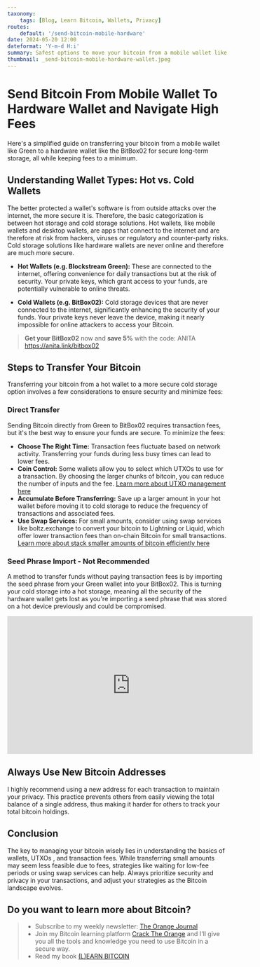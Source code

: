 ```yaml
---
taxonomy:
    tags: [Blog, Learn Bitcoin, Wallets, Privacy]
routes:
    default: '/send-bitcoin-mobile-hardware'
date: 2024-05-20 12:00
dateformat: 'Y-m-d H:i'
summary: Safest options to move your bitcoin from a mobile wallet like Green to a hardware wallet like the BitBox02.
thumbnail: _send-bitcoin-mobile-hardware-wallet.jpeg
---
```


# Send Bitcoin From Mobile Wallet To Hardware Wallet and Navigate High Fees

Here's a simplified guide on transferring your bitcoin from a mobile wallet like Green to a hardware wallet like the BitBox02 for secure long-term storage, all while keeping fees to a minimum.

## Understanding Wallet Types: Hot vs. Cold Wallets

The better protected a wallet's software is from outside attacks over the internet, the more secure it is. Therefore, the basic categorization is between hot storage and cold storage solutions. Hot wallets, like mobile wallets and desktop wallets, are apps that connect to the internet and are therefore at risk from hackers, viruses or regulatory and counter-party risks. Cold storage solutions like hardware wallets are never online and therefore are much more secure.

* **Hot Wallets (e.g. Blockstream Green):** These are connected to the internet, offering convenience for daily transactions but at the risk of security. Your private keys, which grant access to your funds, are potentially vulnerable to online threats.

* **Cold Wallets (e.g. BitBox02):** Cold storage devices that are never connected to the internet, significantly enhancing the security of your funds. Your private keys never leave the device, making it nearly impossible for online attackers to access your Bitcoin.

> **Get your BitBox02** now and **save 5%** with the code: ANITA https://anita.link/bitbox02

## Steps to Transfer Your Bitcoin

Transferring your bitcoin from a hot wallet to a more secure cold storage option involves a few considerations to ensure security and minimize fees:

### Direct Transfer
Sending Bitcoin directly from Green to BitBox02 requires transaction fees, but it's the best way to ensure your funds are secure. To minimize the fees:

* **Choose The Right Time:** Transaction fees fluctuate based on network activity. Transferring your funds during less busy times can lead to lower fees.
* **Coin Control:** Some wallets allow you to select which UTXOs to use for a transaction. By choosing the larger chunks of bitcoin, you can reduce the number of inputs and the fee. [Learn more about UTXO management here](https://anitaposch.com/coincontrol-utxo-management)
* **Accumulate Before Transferring:** Save up a larger amount in your hot wallet before moving it to cold storage to reduce the frequency of transactions and associated fees.
* **Use Swap Services:** For small amounts, consider using swap services like boltz.exchange to convert your bitcoin to Lightning or Liquid, which offer lower transaction fees than on-chain Bitcoin for small transactions. [Learn more about stack smaller amounts of bitcoin efficiently here](https://anitaposch.com/save-small-amounts-bitcoin)

### Seed Phrase Import - Not Recommended
A method to transfer funds without paying transaction fees is by importing the seed phrase from your Green wallet into your BitBox02. This is turning your cold storage into a hot storage, meaning all the security of the hardware wallet gets lost as you're importing a seed phrase that was stored on a hot device previously and could be compromised.

<iframe width="560" height="315" src="https://www.youtube.com/embed/cyYF5P1umtg" title="YouTube video player" frameborder="0" allow="accelerometer; autoplay; clipboard-write; encrypted-media; gyroscope; picture-in-picture; web-share" allowfullscreen></iframe>

## Always Use New Bitcoin Addresses

I highly recommend using a new address for each transaction to maintain your privacy. This practice prevents others from easily viewing the total balance of a single address, thus making it harder for others to track your total bitcoin holdings.

## Conclusion

The key to managing your bitcoin wisely lies in understanding the basics of wallets, UTXOs , and transaction fees. While transferring small amounts may seem less feasible due to fees, strategies like waiting for low-fee periods or using swap services can help. Always prioritize security and privacy in your transactions, and adjust your strategies as the Bitcoin landscape evolves.

## Do you want to learn more about Bitcoin? 

> * Subscribe to my weekly newsletter: [The Orange Journal](https://anita.link/news)
> * Join my Bitcoin learning platform [Crack The Orange](https://cracktheorange.com) and I'll give you all the tools and knowledge you need to use Bitcoin in a secure way.
> * Read my book [(L)EARN BITCOIN](https://learnbitcoin.link/)